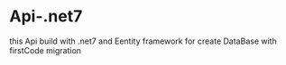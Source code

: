 # Api-.net7
this Api build with .net7 and Eentity framework for create DataBase with firstCode migration 
